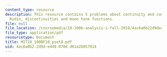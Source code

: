 ```yaml
---
content_type: resource
description: This resource contains 5 problems about continuity and compactness,connectedness,
  Rudin, discontinuities and mono tone functions.
file: null
file_location: /coursemedia/18-100b-analysis-i-fall-2010/4ac6a0b22d9de448070dd61a2b057914_MIT18_100BF10_pset8.pdf
file_type: application/pdf
resourcetype: Document
title: MIT18_100BF10_pset8.pdf
uid: 4ac6a0b2-2d9d-e448-070d-d61a2b057914
---
```

